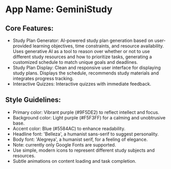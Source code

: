# **App Name**: GeminiStudy

## Core Features:

- Study Plan Generator: AI-powered study plan generation based on user-provided learning objectives, time constraints, and resource availability. Uses generative AI as a tool to reason over whether or not to use different study resources and how to prioritize tasks, generating a customized schedule to match unique goals and deadlines.
- Study Plan Display: Clean and responsive user interface for displaying study plans. Displays the schedule, recommends study materials and integrates progress tracking.
- Interactive Quizzes: Interactive quizzes with immediate feedback.

## Style Guidelines:

- Primary color: Vibrant purple (#9F5DE2) to reflect intellect and focus.
- Background color: Light purple (#F5F3FF) for a calming and unobtrusive base.
- Accent color: Blue (#5584AC) to enhance readability.
- Headline font: 'Belleza', a humanist sans-serif to suggest personality.
- Body font: 'Alegreya', a humanist serif, for a feeling of elegance.
- Note: currently only Google Fonts are supported.
- Use simple, modern icons to represent different study subjects and resources.
- Subtle animations on content loading and task completion.